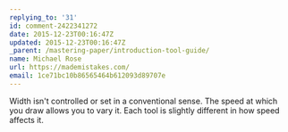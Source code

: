 ```yaml
---
replying_to: '31'
id: comment-2422341272
date: 2015-12-23T00:16:47Z
updated: 2015-12-23T00:16:47Z
_parent: /mastering-paper/introduction-tool-guide/
name: Michael Rose
url: https://mademistakes.com/
email: 1ce71bc10b86565464b612093d89707e
---
```


Width isn't controlled or set in a conventional sense. The speed at which you
draw allows you to vary it. Each tool is slightly different in how speed affects
it.
